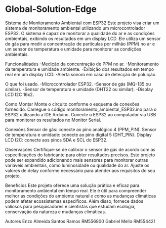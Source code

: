 # Global-Solution-Edge

Sistema de Monitoramento Ambiental com ESP32
Este projeto visa criar um sistema de monitoramento ambiental utilizando um microcontrolador ESP32.
O sistema é capaz de monitorar a qualidade do ar e as condições ambientais, exibindo os resultados em um display LCD. Ele utiliza um sensor de gás para medir a concentração de partículas por milhão (PPM) no ar e um sensor de temperatura e umidade para monitorar as condições ambientais.

Funcionalidades
-Medição da concentração de PPM no ar.
-Monitoramento da temperatura e umidade ambiente.
-Exibição dos resultados em tempo real em um display LCD.
-Alerta sonoro em caso de detecção de poluição.

O que foi usado.
-Microcontrolador ESP32.
-Sensor de gás (MQ-135 ou similar).
-Sensor de temperatura e umidade (DHT22 ou similar).
-Display LCD I2C 16x2.

Como Montar
Monte o circuito conforme o esquema de conexões fornecido.
Carregue o código monitoramento_ambiental_ESP32.ino para o ESP32 utilizando a IDE Arduino.
Conecte o ESP32 ao computador via USB para monitorar os resultados no Monitor Serial.

Conexões
Sensor de gás: conecte ao pino analógico 4 (PPM_PIN).
Sensor de temperatura e umidade: conecte ao pino digital 5 (DHT_PIN).
Display LCD I2C: conecte aos pinos SDA e SCL do ESP32.

Observações
Certifique-se de calibrar o sensor de gás de acordo com as especificações do fabricante para obter resultados precisos.
Este projeto pode ser expandido adicionando mais sensores para monitorar outras variáveis ambientais, como luminosidade ou qualidade do ar.
Ajuste os valores de delay conforme necessário para atender aos requisitos do seu projeto.

Benefícios
Este projeto oferece uma solução prática e eficaz para monitoramento ambiental em tempo real. Ele é útil para compreender melhor as condições do ambiente natural
e como as mudanças climáticas podem afetar ecossistemas específicos. Além disso, fornece dados valiosos para pesquisadores e cientistas que estudam ecologia, conservação da natureza e mudanças climáticas.

Autores 
Enzo Almeida Santos Ramos RM556900
Gabriel Mello RM554421
